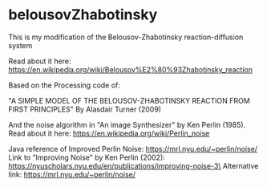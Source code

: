 # belousovZhabotinsky
This is my modification of the Belousov-Zhabotinsky reaction-diffusion system

Read about it here:
https://en.wikipedia.org/wiki/Belousov%E2%80%93Zhabotinsky_reaction

Based on the Processing code of:

"A SIMPLE MODEL OF THE BELOUSOV-ZHABOTINSKY REACTION FROM FIRST PRINCIPLES"
By Alasdair Turner (2009)

And the noise algorithm in "An image Synthesizer" by Ken Perlin (1985).
Read about it here: https://en.wikipedia.org/wiki/Perlin_noise

Java reference of Improved Perlin Noise: https://mrl.nyu.edu/~perlin/noise/ 
Link to "Improving Noise" by Ken Perlin (2002): https://nyuscholars.nyu.edu/en/publications/improving-noise-3\
Alternative link: https://mrl.nyu.edu/~perlin/noise/
